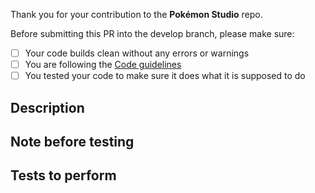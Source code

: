 Thank you for your contribution to the **Pokémon Studio** repo.

Before submitting this PR into the develop branch, please make sure:

- [ ] Your code builds clean without any errors or warnings
- [ ] You are following the [Code guidelines](../CodeGuidelines.md)
- [ ] You tested your code to make sure it does what it is supposed to do

## Description

<!-- Explain what does your code here. -->

## Note before testing

<!-- Optional but can be useful if the tester has to update a lib for example. -->

## Tests to perform

<!-- Explain all the scenario the tester has to test. -->
